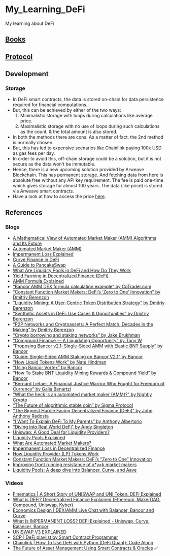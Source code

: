 # My_Learning_DeFi

My learning about DeFi

## [Books](./docs/books/)

## [Protocol](./protocols/)

## Development

### Storage

- In DeFi smart contracts, the data is stored on-chain for data persistence required for financial computations.
- But, this can be achieved by either of the two ways:
  1. Minimalistic storage with loops during calculations like average price.
  2. Maximalistic storage with no use of loops during such calculations as the count, & the total amount is also stored.
- In both the methods there are cons. As a matter of fact, the 2nd method is normally chosen.
- But, this has led to expensive scenarios like Chainlink paying 100k USD as gas fees per day.
- In order to avoid this, off-chain storage could be a solution, but it is not secure as the data won't be immutable.
- Hence, there is a new upcoming solution provided by Arweave Blockchain. This has permanent storage. And fetching data from here is absolute free without any API key requirement. The fee is paid one-time which gives storage for almost 100 years. The data (like price) is stored via Arweave smart contracts.
- Have a look at how to access the price [here](./libs/redstone).

## References

### Blogs

- [A Mathematical View of Automated Market Maker (AMM) Algorithms and Its Future](https://medium.com/anchordao-lab/automated-market-maker-amm-algorithms-and-its-future-f2d5e6cc624a)
- [Automated Market Maker (AMM)](https://academy.binance.com/en/articles/what-is-an-automated-market-maker-amm)
- [Impermanent Loss Explained](https://academy.binance.com/en/articles/impermanent-loss-explained)
- [Curve Finance in DeFi](https://academy.binance.com/en/articles/what-is-curve-finance-in-defi)
- [A Guide to PancakeSwap](https://academy.binance.com/en/articles/a-guide-to-pancakeswap)
- [What Are Liquidity Pools in DeFi and How Do They Work](https://academy.binance.com/en/articles/what-are-liquidity-pools-in-defi)
- [Yield Farming in Decentralized Finance (DeFi)](https://academy.binance.com/en/articles/what-is-yield-farming-in-decentralized-finance-defi)
- [AMM Formula Explained](https://www.binance.com/en/support/faq/33f38db8c23e4a0f949b5433cdc7193a)
- [“Bancor AMM DEX formula calculation example” by CoTrader.com](https://link.medium.com/ZEOBKSzGpeb)
- [“Constant Function Market Makers: DeFi’s ‘Zero to One’ Innovation” by Dmitriy Berenzon](https://link.medium.com/qmwIP0CGpeb)
- [“Liquidity Mining: A User-Centric Token Distribution Strategy” by Dmitriy Berenzon](https://link.medium.com/R01IsfFGpeb)
- [“Synthetic Assets in DeFi: Use Cases & Opportunities” by Dmitriy Berenzon](https://link.medium.com/H3GyoDIGpeb)
- [“P2P Networks and Cryptoassets: A Perfect Match, Decades in the Making” by Dmitriy Berenzon](https://link.medium.com/B45QHRMGpeb)
- [“Crypto borrowing and staking networks” by Jake Brukhman](https://link.medium.com/16twZBPGpeb)
- [“Compound Finance — A Liquidating Opportunity” by Tony W](https://link.medium.com/sgCxsmWGpeb)
- [“Proposing Bancor v2.1: Single-Sided AMM with Elastic BNT Supply” by Bancor](https://link.medium.com/Ap1JKAhHpeb)
- [“Guide: Single-Sided AMM Staking on Bancor V2.1” by Bancor](https://link.medium.com/ROPientHpeb)
- [“How Liquid Tokens Work” by Nate Hindman](https://link.medium.com/mpQcoIuHpeb)
- [“Using Bancor Vortex” by Bancor](https://link.medium.com/xl6H0txHpeb)
- [“How To Stake BNT Liquidity Mining Rewards & Compound Yield” by Bancor](https://link.medium.com/TaPrcvyHpeb)
- [“Bernard Lietaer, A Financial Justice Warrior Who Fought for Freedom of Currency” by Galia Benartzi](https://link.medium.com/GsmIy7AHpeb)
- [“What the heck is an automated market maker (AMM)?” by Nightly Crypto](https://link.medium.com/M4CXZWwVqeb)
- [“The Future of algorithmic stable coin” by Sigma Protocol](https://link.medium.com/M50rRFvWqeb)
- [“The Biggest Hurdle Facing Decentralized Finance (DeFi)” by John Anthony Radosta](https://link.medium.com/PoQevGyWqeb)
- [“I Want To Explain DeFi To My Parents” by Anthony Albertorio](https://link.medium.com/i9kdMdJWqeb)
- [“Diving into Real World DeFi” by Andy Singleton](https://link.medium.com/APvM1hxXqeb)
- [Uniswap: A Good Deal for Liquidity Providers?](https://pintail.medium.com/uniswap-a-good-deal-for-liquidity-providers-104c0b6816f2)
- [Liquidity Pools Explained](https://finematics.com/liquidity-pools-explained/)
- [What Are Automated Market Makers?](https://www.gemini.com/cryptopedia/amm-what-are-automated-market-makers#section-automated-market-maker-variations)
- [Impermanent Loss in Decentralized Finance](https://www.gemini.com/cryptopedia/decentralized-finance-impermanent-loss-defi)
- [How Liquidity Provider (LP) Tokens Work](https://www.gemini.com/cryptopedia/liquidity-provider-amm-tokens)
- [Constant Function Market Makers: DeFi’s “Zero to One” Innovation](https://medium.com/bollinger-investment-group/constant-function-market-makers-defis-zero-to-one-innovation-968f77022159)
- [Improving front running resistance of x\*y=k market makers](https://ethresear.ch/t/improving-front-running-resistance-of-x-y-k-market-makers/1281)
- [Liquidity Pools: A deep dive into Balancer, Curve, and Aave](https://youtu.be/4ZKQpp0ICyc)

### Videos

- [Finematics | A Short Story of UNISWAP and UNI Token. DEFI Explained](https://youtu.be/LpjMgS4OVzs)
- [What is DEFI? Decentralized Finance Explained (Ethereum, MakerDAO, Compound, Uniswap, Kyber)](https://youtu.be/k9HYC0EJU6E)
- [Economics Design | DEX/AMM Live Chat with Balancer, Bancor and Curve](https://youtu.be/FZSM8RUMLus)
- [What Is IMPERMANENT LOSS? DEFI Explained - Uniswap, Curve, Balancer, Bancor](https://www.youtube.com/watch?v=8XJ1MSTEuU0)
- [UNISWAP V3 EXPLAINED](https://www.youtube.com/watch?v=3u4Prz-EkPM)
- [SCP | DeFi playlist by Smart Contract Programmer](https://www.youtube.com/playlist?list=PLO5VPQH6OWdX-Rh7RonjZhOd9pb9zOnHW)
- [Chainlink | How To Use DeFi with Python (DeFi Quant): Code Along](https://www.youtube.com/watch?v=tCV_4WBMVGA)
- [The Future of Asset Management Using Smart Contracts & Oracles](https://www.youtube.com/watch?v=7ECeIK5_tXk) ✅
